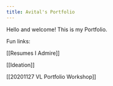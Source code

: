 ```yaml
---
title: Avital's Portfolio
---
```



Hello and welcome! This is my Portfolio. 

Fun links:

[[Resumes I Admire]]

[[Ideation]]

[[20201127 VL Portfolio Workshop]]

